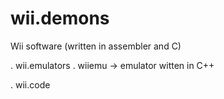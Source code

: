 wii.demons
==========

Wii software (written in assembler and C)

. wii.emulators
	. wiiemu -> emulator witten in C++

. wii.code
